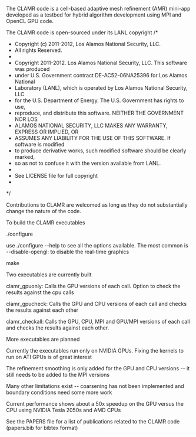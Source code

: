 The CLAMR code is a cell-based adaptive mesh refinement (AMR) mini-app developed
as a testbed for hybrid algorithm development using MPI and OpenCL GPU code. 

The CLAMR code is open-sourced under its LANL copyright
/*
 *  Copyright (c) 2011-2012, Los Alamos National Security, LLC.
 *  All rights Reserved.
 *
 *  Copyright 2011-2012. Los Alamos National Security, LLC. This software was produced 
 *  under U.S. Government contract DE-AC52-06NA25396 for Los Alamos National 
 *  Laboratory (LANL), which is operated by Los Alamos National Security, LLC 
 *  for the U.S. Department of Energy. The U.S. Government has rights to use, 
 *  reproduce, and distribute this software.  NEITHER THE GOVERNMENT NOR LOS 
 *  ALAMOS NATIONAL SECURITY, LLC MAKES ANY WARRANTY, EXPRESS OR IMPLIED, OR 
 *  ASSUMES ANY LIABILITY FOR THE USE OF THIS SOFTWARE.  If software is modified
 *  to produce derivative works, such modified software should be clearly marked,
 *  so as not to confuse it with the version available from LANL.
 *
 *  See LICENSE file for full copyright 
 *  
 */

Contributions to CLAMR are welcomed as long as they do not substantially change
the nature of the code.

To build the CLAMR executables

./configure

use ./configure --help to see all the options available. The most common is 
 --disable-opengl: to disable the real-time graphics

make

Two executables are currently built

clamr_gpuonly: Calls the GPU versions of each call. Option to check the results
against the cpu calls

clamr_gpucheck: Calls the GPU and CPU versions of each call and checks the results
against each other

clamr_checkall: Calls the GPU, CPU, MPI and GPU/MPI versions of each call and checks
the results against each other.

More executables are planned

Currently the executables run only on NVIDIA GPUs. Fixing the kernels to run on
ATI GPUs is of great interest

The refinement smoothing is only added for the GPU and CPU versions -- it still needs
to be added to the MPI versions

Many other limitations exist -- coarsening has not been implemented and boundary
conditions need some more work

Current performance shows about a 50x speedup on the GPU versus the CPU using NVIDIA
Tesla 2050s and AMD CPUs

See the PAPERS file for a list of publications related to the CLAMR code (papers.bib for 
bibtex format)
